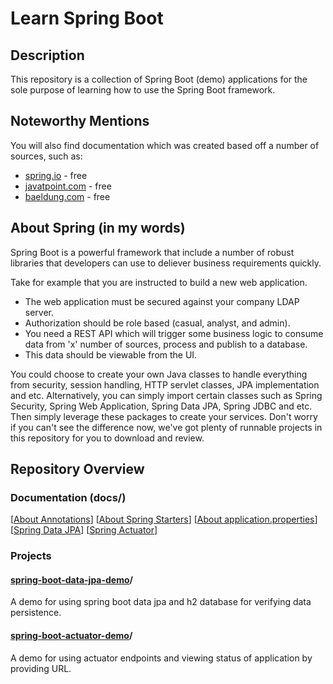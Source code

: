 # Learn Spring Boot

## Description
This repository is a collection of Spring Boot (demo) applications for the sole purpose of learning how to use the Spring Boot framework. 

## Noteworthy Mentions
You will also find documentation which was created based off a number of sources, such as:
- [spring.io](https://spring.io/projects/spring-framework) - free
- [javatpoint.com](https://www.javatpoint.com/spring-boot-tutorial) - free
- [baeldung.com](https://www.baeldung.com/spring-boot) - free

## About Spring (in my words)
Spring Boot is a powerful framework that include a number of robust libraries that developers can use to deliever business requirements quickly. 

Take for example that you are instructed to build a new web application. 
- The web application must be secured against your company LDAP server. 
- Authorization should be role based (casual, analyst, and admin). 
- You need a REST API which will trigger some business logic to consume data from 'x' number of sources, process and publish to a database. 
- This data should be viewable from the UI. 

You could choose to create your own Java classes to handle everything from security, session handling, HTTP servlet classes, JPA implementation and etc. Alternatively, you can simply import certain classes such as Spring Security, Spring Web Application, Spring Data JPA, Spring JDBC and etc. Then simply leverage these packages to create your services. Don't worry if you can't see the difference now, we've got plenty of runnable projects in this repository for you to download and review. 

## Repository Overview
### Documentation (docs/)
\[[About Annotations](https://github.com/yuelchen/learn-spring-boot/blob/main/docs/annotations.md)\]
\[[About Spring Starters](https://github.com/yuelchen/learn-spring-boot/blob/main/docs/spring-boot-starters.md)\] 
\[[About application.properties](https://github.com/yuelchen/learn-spring-boot/blob/main/docs/application-properties.md)\] 
\[[Spring Data JPA](https://github.com/yuelchen/learn-spring-boot/blob/main/docs/spring-boot-data-jpa.md)\] 
\[[Spring Actuator](https://github.com/yuelchen/learn-spring-boot/blob/main/docs/spring-boot-actuator.md)\] 

### Projects
#### [spring-boot-data-jpa-demo]()/
A demo for using spring boot data jpa and h2 database for verifying data persistence. 

#### [spring-boot-actuator-demo]()/
A demo for using actuator endpoints and viewing status of application by providing URL. 
